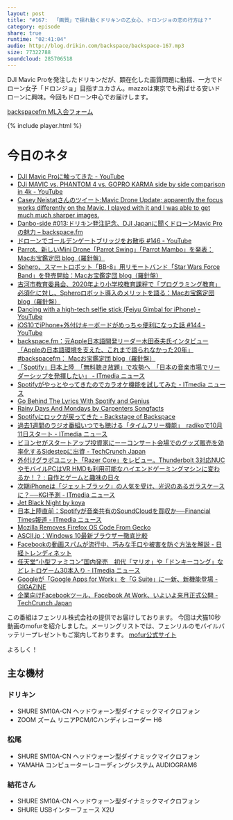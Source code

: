 ```yaml
---
layout: post
title: "#167:  「画質」で揺れ動くドリキンの乙女心、ドロンジョの恋の行方は？"
category: episode
share: true
runtime: "02:41:04"
audio: http://blog.drikin.com/backspace/backspace-167.mp3
size: 77322788
soundcloud: 285706518
---
```


DJI Mavic Proを発注したドリキンだが、顕在化した画質問題に動揺、一方でドローン女子「ドロンジョ」目指すユカさん。mazzoは東京でも飛ばせる安いドローンに興味。今回もドローン中心でお届けします。

[backspacefm ML入会フォーム](http://backspace.us11.list-manage.com/subscribe?u=09c933bd3997c1d16dbed156a&id=84b6529b91)

{% include player.html %}

# 今日のネタ

* [DJI Mavic Proに触ってきた - YouTube](https://www.youtube.com/watch?v=zM18q5UkV4o)
* [DJi MAVIC vs. PHANTOM 4 vs. GOPRO KARMA side by side comparison in 4k - YouTube](https://www.youtube.com/watch?v=sw4jDjYnR0U)
* [Casey Neistatさんのツイート:Mavic Drone Update; apparently the focus works differently on the Mavic. I played with it and I was able to get much much sharper images.](https://twitter.com/CaseyNeistat/status/781527005615579136)
* [Danbo-side #013:ドリキン発注記念、DJI Japanに聞くドローンMavic Proの魅力 – backspace.fm](http://backspace.fm/episode/d013/)
* [ドローンでゴールデンゲートブリッジをお散歩 #146 - YouTube](https://www.youtube.com/watch?v=bgv2kuNpr8Y)
* [Parrot、新しいMini Drone「Parrot Swing」「Parrot Mambo」を発表：Macお宝鑑定団 blog（羅針盤）](http://www.macotakara.jp/blog/report/entry-30845.html)
* [Sphero、スマートロボット「BB-8」用リモートバンド「Star Wars Force Band」を発売開始：Macお宝鑑定団 blog（羅針盤）](http://www.macotakara.jp/blog/accessories/entry-30854.html)
* [古河市教育委員会、2020年より小学校教育課程で「プログラミング教育」必須化に対し、Spheroロボット導入のメリットを語る：Macお宝鑑定団 blog（羅針盤）](http://www.macotakara.jp/blog/Education/entry-30859.html)
* [Dancing with a high-tech selfie stick (Feiyu Gimbal for iPhone) - YouTube](https://www.youtube.com/watch?v=buvTRjDZft0)
* [iOS10でiPhone+外付けキーボードがめっちゃ便利になった話 #144 - YouTube](https://www.youtube.com/watch?v=ApTk84ryziE&feature=youtu.be)
* [backspace.fm：元Apple日本語開発リーダー木田泰夫氏インタビュー「Appleの日本語環境を支えた、これまで語られなかった20年」#backspacefm： Macお宝鑑定団 blog（羅針盤）](http://www.macotakara.jp/blog/report/entry-29451.html)
* [「Spotify」日本上陸　「無料聴き放題」で攻勢へ　「日本の音楽市場でリーダーシップを発揮したい」 - ITmedia ニュース](http://www.itmedia.co.jp/news/articles/1609/29/news095.html)
* [Spotifyがやっとやってきたのでカラオケ機能を試してみた - ITmedia ニュース](http://www.itmedia.co.jp/news/articles/1609/30/news077.html)
* [Go Behind The Lyrics With Spotify and Genius](https://news.spotify.com/us/2016/01/12/go-behind-the-lyrics-with-spotify-and-genius/)
* [Rainy Days And Mondays by Carpenters Songfacts](http://www.songfacts.com/detail.php?id=8258)
* [Spotifyにロックが戻ってきた - Backstage of Backspace](https://blog.backspace.fm/spotify%E3%81%AB%E3%83%AD%E3%83%83%E3%82%AF%E3%81%8C%E6%88%BB%E3%81%A3%E3%81%A6%E3%81%8D%E3%81%9F-baab9beb6c35#.mpln43i4r)
* [過去1週間のラジオ番組いつでも聴ける「タイムフリー機能」　radikoで10月11日スタート - ITmedia ニュース](http://www.itmedia.co.jp/news/articles/1609/26/news101.html)
* [ビヨンセがスタートアップ投資家にーーコンサート会場でのグッズ販売を効率化するSidestepに出資 - TechCrunch Japan](http://jp.techcrunch.com/2016/09/30/20160929stackin-money-everywhere-she-goes/)
* [外付けグラボユニット「Razer Core」をレビュー。Thunderbolt 3対応NUCやモバイルPCはVR HMDも利用可能なハイエンドゲーミングマシンに変わるか！？ : 自作とゲームと趣味の日々](http://blog.livedoor.jp/wisteriear/archives/1059916230.html)
* [次期iPhoneは「ジェットブラック」の人気を受け、光沢のあるガラスケースに？──KGI予測 - ITmedia ニュース](http://www.itmedia.co.jp/news/articles/1609/30/news095.html)
* [Jet Black Night by koya](https://soundcloud.com/koya/jet-black-night-1)
* [日本上陸直前：Spotifyが音楽共有のSoundCloudを買収か──Financial Times報道 - ITmedia ニュース](http://www.itmedia.co.jp/news/articles/1609/29/news080.html)
* [Mozilla Removes Firefox OS Code From Gecko](http://www.i-programmer.info/news/83-mobliephone/10127-mozilla-removes-firefox-os-code-from-gecko.html)
* [ASCII.jp：Windows 10最新ブラウザー徹底比較](http://ascii.jp/limit/group/ida/elem/000/001/227/1227786/)
* [Facebookの動画スパムが流行中、巧みな手口や被害を防ぐ方法を解説 - 日経トレンディネット](http://trendy.nikkeibp.co.jp/article/column/20150610/1065148/)
* [任天堂“小型ファミコン”国内発売　初代「マリオ」や「ドンキーコング」などレトロゲーム30本入り - ITmedia ニュース](http://www.itmedia.co.jp/news/articles/1609/30/news080.html)
* [Googleが「Google Apps for Work」を「G Suite」に一新、新機能登場 - GIGAZINE](http://gigazine.net/news/20160930-g-suite/)
* [企業向けFacebookツール、Facebook At Work、いよいよ来月正式公開 - TechCrunch Japan](http://jp.techcrunch.com/2016/09/28/20160927facebook-for-work/)

この番組はフェンリル株式会社の提供でお届けしております。
今回は犬猫10秒動画のmofurを紹介しました。メーリングリストでは、フェンリルのモバイルバッテリープレゼントもご案内しております。
[mofur公式サイト](https://mofur.tv/)

よろしく！


## 主な機材

### ドリキン

* SHURE  SM10A-CN ヘッドウォーン型ダイナミックマイクロフォン
* ZOOM ズーム リニアPCM/ICハンディレコーダー H6

### 松尾

* SHURE  SM10A-CN ヘッドウォーン型ダイナミックマイクロフォン
* YAMAHA コンピューターレコーディングシステム AUDIOGRAM6

### 結花さん

* SHURE SM10A-CN ヘッドウォーン型ダイナミックマイクロフォン
* SHURE USBインターフェース X2U
